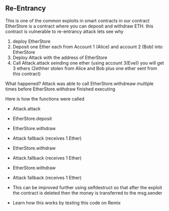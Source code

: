  ## Re-Entrancy
This is one of the common exploits in smart contracts
 in our contract EtherStore is a contract where you can deposit and withdraw ETH.
 this contract is  vulnerable to re-entrancy attack lets see why

 1. deploy EtherStore
 2. Deposit one Ether each from Account 1 (Alice) and account 2 (Bob) into EtherStore
 3. Deploy Attack with the address of EtherStore
 4. Call Attack.attack  seinding one ether (using account 3(Eve)) you will get 3 ethers (2ethher stolen from Alice and Bob plus one ether sent from this contract)

 What happened?
 Attack  was able to call EtherStore.withdreaw multiple times before EtherStore.withdraw finished executing

 Here is how the functions were called
- Attack.attack
- EtherStore.deposit
- EtherStore.withdraw
- Attack fallback (receives 1 Ether)
- EtherStore.withdraw
- Attack.fallback (receives 1 Ether)
- EtherStore.withdraw
- Attack fallback (receives 1 Ether)

- This can be improved further using selfdestruct so that after the exploit the  contract is deleted then the money is transferred to the msg.sender

- Learn how this works by testing this code on Remix
